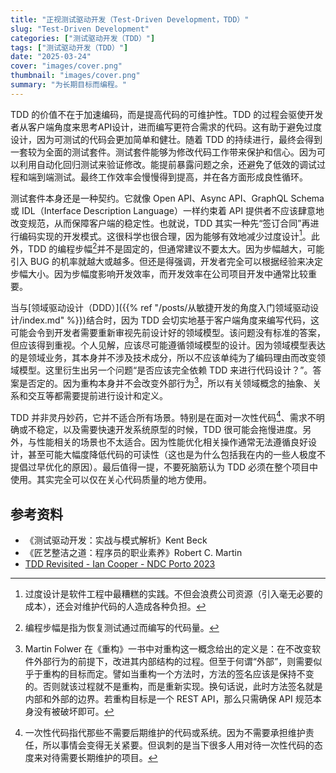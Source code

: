 ```yaml
---
title: "正视测试驱动开发（Test-Driven Development，TDD）"
slug: "Test-Driven Development"
categories: ["测试驱动开发（TDD）"]
tags: ["测试驱动开发（TDD）"]
date: "2025-03-24"
cover: "images/cover.png"
thumbnail: "images/cover.png"
summary: "为长期目标而编程。"
---
```


TDD 的价值不在于加速编码，而是提高代码的可维护性。TDD 的过程会驱使开发者从客户端角度来思考API设计，进而编写更符合需求的代码。这有助于避免过度设计，因为可测试的代码会更加简单和健壮。随着 TDD 的持续进行，最终会得到一套较为全面的测试套件。测试套件能够为修改代码工作带来保护和信心。因为可以利用自动化回归测试来验证修改。能提前暴露问题之余，还避免了低效的调试过程和端到端测试。最终工作效率会慢慢得到提高，并在各方面形成良性循环。

测试套件本身还是一种契约。它就像 Open API、Async API、GraphQL Schema 或 IDL（Interface Description Language）一样约束着 API 提供者不应该肆意地改变规范，从而保障客户端的稳定性。也就说，TDD 其实一种先“签订合同”再进行编码实现的开发模式。这很科学也很合理，因为能够有效地减少过度设计[^1]。此外，TDD 的编程步幅[^2]并不是固定的，但通常建议不要太大。因为步幅越大，可能引入 BUG 的机率就越大或越多。但还是得强调，开发者完全可以根据经验来决定步幅大小。因为步幅度影响开发效率，而开发效率在公司项目开发中通常比较重要。

当与[领域驱动设计（DDD）]({{% ref "/posts/从敏捷开发的角度入门领域驱动设计/index.md" %}})结合时，因为 TDD 会切实地基于客户端角度来编写代码，这可能会令到开发者需要重新审视先前设计好的领域模型。该问题没有标准的答案，但应该得到重视。个人见解，应该尽可能遵循领域模型的设计。因为领域模型表达的是领域业务，其本身并不涉及技术成分，所以不应该单纯为了编码理由而改变领域模型。这里衍生出另一个问题“是否应该完全依赖 TDD 来进行代码设计？”。答案是否定的。因为重构本身并不会改变外部行为[^3]，所以有关领域概念的抽象、关系和交互等都需要提前进行设计和定义。

TDD 并非灵丹妙药，它并不适合所有场景。特别是在面对一次性代码[^4]、需求不明确或不稳定，以及需要快速开发系统原型的时候，TDD 很可能会拖慢进度。另外，与性能相关的场景也不太适合。因为性能优化相关操作通常无法遵循良好设计，甚至可能大幅度降低代码的可读性（这也是为什么包括我在内的一些人极度不提倡过早优化的原因）。最后值得一提，不要死脑筋认为 TDD 必须在整个项目中使用。其实完全可以仅在关心代码质量的地方使用。

## 参考资料
- 《测试驱动开发：实战与模式解析》Kent Beck
- 《匠艺整洁之道：程序员的职业素养》Robert C. Martin
- [TDD Revisited - Ian Cooper - NDC Porto 2023](https://www.youtube.com/watch?v=IN9lftH0cJc)

[^1]: 过度设计是软件工程中最糟糕的实践。不但会浪费公司资源（引入毫无必要的成本），还会对维护代码的人造成各种负担。
[^2]: 编程步幅是指为恢复测试通过而编写的代码量。
[^3]: Martin Folwer 在《重构》一书中对重构这一概念给出的定义是：在不改变软件外部行为的前提下，改进其内部结构的过程。但至于何谓“外部”，则需要似乎于重构的目标而定。譬如当重构一个方法时，方法的签名应该是保持不变的。否则就该过程就不是重构，而是重新实现。换句话说，此时方法签名就是内部和外部的边界。若重构目标是一个 REST API，那么只需确保 API 规范本身没有被破坏即可。 
[^4]: 一次性代码指代那些不需要后期维护的代码或系统。因为不需要承担维护责任，所以事情会变得无关紧要。但讽刺的是当下很多人用对待一次性代码的态度来对待需要长期维护的项目。